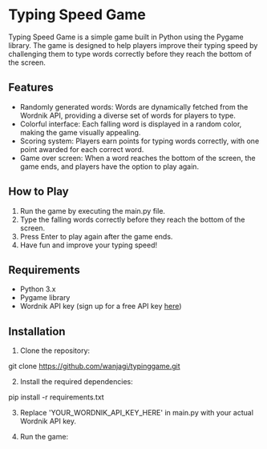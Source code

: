 # Typing Speed Game

Typing Speed Game is a simple game built in Python using the Pygame library. The game is designed to help players improve their typing speed by challenging them to type words correctly before they reach the bottom of the screen.

## Features

- Randomly generated words: Words are dynamically fetched from the Wordnik API, providing a diverse set of words for players to type.
- Colorful interface: Each falling word is displayed in a random color, making the game visually appealing.
- Scoring system: Players earn points for typing words correctly, with one point awarded for each correct word.
- Game over screen: When a word reaches the bottom of the screen, the game ends, and players have the option to play again.

## How to Play

1. Run the game by executing the main.py file.
2. Type the falling words correctly before they reach the bottom of the screen.
3. Press Enter to play again after the game ends.
4. Have fun and improve your typing speed!

## Requirements

- Python 3.x
- Pygame library
- Wordnik API key (sign up for a free API key [here](https://developer.wordnik.com/))

## Installation

1. Clone the repository:

git clone https://github.com/wanjagi/typinggame.git

2. Install the required dependencies:

pip install -r requirements.txt


3. Replace 'YOUR_WORDNIK_API_KEY_HERE' in main.py with your actual Wordnik API key.

4. Run the game:

